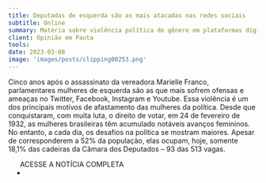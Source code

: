 ```yaml
---
title: Deputadas de esquerda são as mais atacadas nas redes sociais
subtitle: Online
summary: Matéria sobre violência política de gênero em plataformas digitais
client: Opinião em Pauta
tools: 
date: 2023-03-08
image: 'images/posts/clipping00253.png'
---
```


Cinco anos após o assassinato da vereadora Marielle Franco, parlamentares mulheres de esquerda são as que mais sofrem ofensas e ameaças no Twitter, Facebook, Instagram e Youtube. Essa violência é um dos principais motivos de afastamento das mulheres da política. Desde que conquistaram, com muita luta, o direito de votar, em 24 de fevereiro de 1932, as mulheres brasileiras têm acumulado notáveis avanços femininos. No entanto, a cada dia, os desafios na política se mostram maiores.  Apesar de corresponderem a 52% da população, elas ocupam, hoje, somente 18,1% das cadeiras da Câmara dos Deputados – 93 das 513 vagas.

<div class="post__share"><ul class="share__list list-reset">ACESSE A NOTÍCIA COMPLETA<li class="share__item" style="margin-left: 10px"><a class="share__link share__facebook" style="background: #fa5657" href="https://opiniaoempauta.com.br/deputadas-de-esquerda-sao-as-mais-atacadas-nas-redes-sociais/
onclick=window.open(this.href, 'pop-up', 'left=20,top=20,width=500,height=500,toolbar=1,resizable=0'); return false;" title="Link" rel="nofollow"><i class="fa-solid fa-link"></i></a></li></ul></div>
<!-- <div class="gallery-box"><div class="gallery"><img src="/clipping/images/example-1.jpg" loading="lazy" alt="Project"><img src="/clipping/images/example-2.jpg" loading="lazy" alt="Project"></div><em>Gallery / <a href="https://www.freepik.com/" target="_blank">Freepic</a></em></div> -->
